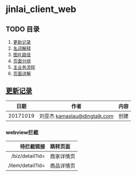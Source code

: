 # jinlai_client_web

## TODO 目录
1. [更新记录](#change_log)
2. [名词解释](#glossary)
3. [图片路径](#images_url)
3. [页面分组](#page_groups)
4. [主业务流程](#main_flow)
5. [页面详解](#pages)

## [更新记录](id:change_log)
| 日期 | 作者 | 内容 |
| - | - | :- |
| 20171019 | 刘亚杰 <kamaslau@dingtalk.com> | 创建 |

### webview拦截
| 待拦截链接 | 跳转页面 |
| -: | :- |
| /biz/detail?id= | 商家详情页 |
| /item/detail?id= | 商品详情页 |
